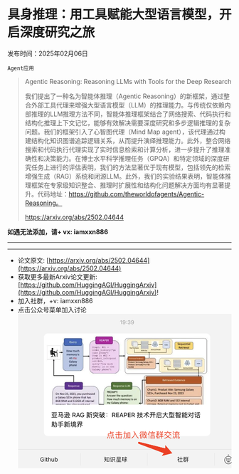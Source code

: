# 具身推理：用工具赋能大型语言模型，开启深度研究之旅
发布时间：2025年02月06日

`Agent应用`
> Agentic Reasoning: Reasoning LLMs with Tools for the Deep Research
>
> 我们提出了一种名为智能体推理（Agentic Reasoning）的新框架，通过整合外部工具代理来增强大型语言模型（LLM）的推理能力。与传统仅依赖内部推理的LLM推理方法不同，智能体推理框架结合了网络搜索、代码执行和结构化推理上下文记忆，能够有效解决需要深度研究和多步逻辑推理的复杂问题。我们的框架引入了心智图代理（Mind Map agent），该代理通过构建结构化知识图谱追踪逻辑关系，从而提升演绎推理能力。此外，整合网络搜索和代码执行代理实现了实时信息检索和计算分析，进一步提升了推理准确性和决策能力。在博士水平科学推理任务（GPQA）和特定领域的深度研究任务上进行的评估表明，我们的方法显著优于现有模型，包括领先的检索增强生成（RAG）系统和闭源LLM。此外，我们的实验结果表明，智能体推理框架在专家级知识整合、推理时扩展性和结构化问题解决方面均有显著提升。代码地址：https://github.com/theworldofagents/Agentic-Reasoning。
>
> https://arxiv.org/abs/2502.04644

**如遇无法添加，请+ vx: iamxxn886**
<hr />


<hr />

- 论文原文: [https://arxiv.org/abs/2502.04644](https://arxiv.org/abs/2502.04644)
- 获取更多最新Arxiv论文更新: [https://github.com/HuggingAGI/HuggingArxiv](https://github.com/HuggingAGI/HuggingArxiv)!
- 加入社群，+v: iamxxn886
- 点击公众号菜单加入讨论
![](https://raw.githubusercontent.com/HuggingAGI/wx_assets/main/2024/07/31/1722434818326-94339e92-22f1-4472-9d27-fed232f70b5d.jpeg)